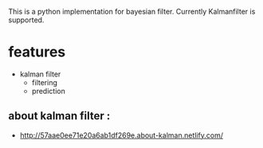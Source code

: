 This is a python implementation for bayesian filter.
Currently Kalmanfilter is supported.

# features
- kalman filter
    - filtering
    - prediction


## about kalman filter : 
- http://57aae0ee71e20a6ab1df269e.about-kalman.netlify.com/
